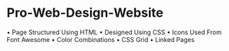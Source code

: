 # Pro-Web-Design-Website
• Page Structured Using HTML
• Designed Using CSS
• Icons Used From Font Awesome
• Color Combinations
• CSS Grid 
• Linked Pages